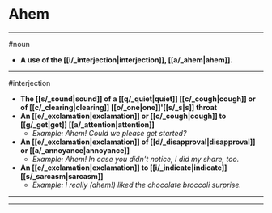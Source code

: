# Ahem
---
#noun
- **A use of the [[i/_interjection|interjection]], [[a/_ahem|ahem]].**
---
#interjection
- **The [[s/_sound|sound]] of a [[q/_quiet|quiet]] [[c/_cough|cough]] or of [[c/_clearing|clearing]] [[o/_one|one]]'[[s/_s|s]] throat**
- **An [[e/_exclamation|exclamation]] or [[c/_cough|cough]] to [[g/_get|get]] [[a/_attention|attention]]**
	- _Example: Ahem! Could we please get started?_
- **An [[e/_exclamation|exclamation]] of [[d/_disapproval|disapproval]] or [[a/_annoyance|annoyance]]**
	- _Example: Ahem! In case you didn't notice, I did my share, too._
- **An [[e/_exclamation|exclamation]] to [[i/_indicate|indicate]] [[s/_sarcasm|sarcasm]]**
	- _Example: I really (ahem!) liked the chocolate broccoli surprise._
---
---
